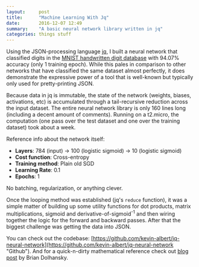 ```yaml
---
layout:     post
title:      "Machine Learning With Jq"
date:       2016-12-07 12:49
summary:    "A basic neural network library written in jq"
categories: things stuff
---
```


Using the JSON-processing language [jq](https://stedolan.github.io/jq/ "jq"), I built a neural network that classified digits in the [MNIST handwritten digit database](http://yann.lecun.com/exdb/mnist/ "MNIST handwritten digit database") with 94.07% accuracy (only 1 training epoch). While this pales in comparison to other networks that have classified the same dataset almost perfectly, it does demonstrate the expressive power of a tool that is well-known but typically only used for pretty-printing JSON.  

Because data in jq is immutable, the state of the network (weights, biases, activations, etc) is accumulated through a tail-recursive reduction across the input dataset. The entire neural network library is only 160 lines long (including a decent amount of comments). Running on a t2.micro, the computation (one pass over the test dataset and one over the training dataset) took about a week.  

Reference info about the network itself:
* **Layers**: 784 (input) -> 100 (logistic sigmoid) -> 10 (logistic sigmoid)
* **Cost function**: Cross-entropy
* **Training method**: Plain old SGD
* **Learning Rate**: 0.1
* **Epochs**: 1

No batching, regularization, or anything clever.  

Once the looping method was established (jq's `reduce` function), it was a simple matter of building up some utility functions for dot products, matrix multiplications, sigmoid and derivative-of-sigmoid<sup>-1</sup> and then wiring together the logic for the forward and backward passes. After that the biggest challenge was getting the data into JSON.  

You can check out the codebase: [https://github.com/kevin-albert/jq-neural-network](https://github.com/kevin-albert/jq-neural-network "Github"). And for a quick-n-dirty mathematical reference check out [blog post](http://briandolhansky.com/blog/2014/10/30/artificial-neural-networks-matrix-form-part-5 "Artificial Neural Networks: Matrix Form (Part 5)") by Brian Dolhansky.


